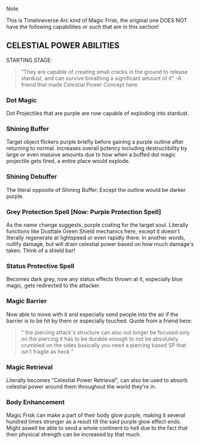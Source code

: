 > [!NOTE]
> This is Timelineverse Arc kind of Magic Frisk, the original one DOES NOT have the following capabilities or such that are in this section!

## CELESTIAL POWER ABILITIES
STARTING STAGE:
> "They are capable of creating small cracks in the ground to release stardust, and can survive breathing a significant amount of it" -A friend that made Celestial Power Concept here.

### Dot Magic
Dot Projectiles that are purple are now capable of exploding into stardust.

### Shining Buffer
Target object flickers purple briefly before gaining a purple outline after returning to normal.
Increases overall potency including destructibility by large or even massive amounts due to
how when a buffed dot magic projectile gets fired, a entire place would explode.

### Shining Debuffer
The literal opposite of Shining Buffer. Except the outline would be darker purple.

### Grey Protection Spell [Now: Purple Protection Spell]
As the name change suggests, purple coating for the target soul.
Literally functions like Dusttale Green Shield mechanics here, except it doesn't literally regenerate at lightspeed or even rapidly there.
In another words, nullify damage, but will drain celestial power based on how much damage's taken.
Think of a shield bar!

### Status Protective Spell
Becomes dark grey, now any status effects thrown at it, especially blue magic, gets redirected to the attacker.

### Magic Barrier
Now able to move with it and especially send people into the air if the barrier is to be hit by them or especially touched.
Quote from a friend here:
> " the piercing attack's structure can also not longer be focused only on the piercing
> it has to be durable enough to not be absolutely crumbled on the sides
> basically you need a piercing based SP that isn't fragile as heck "

### Magic Retrieval
Literally becomes "Celestial Power Retrieval", can also be used to absorb celestial power around them throughout the world they're in.

### Body Enhancement
Magic Frisk can make a part of their body glow purple, making it several hundred times stronger as a result till the said purple glow effect ends.
Might aswell be able to send a whole continent to hell due to the fact that their physical strength can be increased by that much.